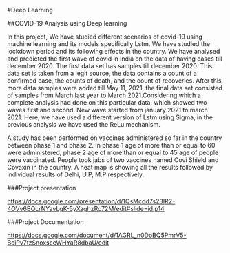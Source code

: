 #Deep Learning

##COVID-19 Analysis using Deep learning

In this project, We have studied different scenarios of covid-19 using machine learning and its models specifically Lstm. We have studied the lockdown period and its following effects in the country. We have analysed and predicted the first wave of covid in india on the data of having cases till december 2020. The first data set has samples till december 2020. This data set is taken from a legit source, the data contains a count of a confirmed case, the counts of death, and the count of recoveries. After this, more data samples were added till May 11, 2021, the final data set consisted of samples from March last year to March 2021.Considering which a complete analysis had done on this particular data, which showed two waves first and second. New wave started from january 2021 to march 2021. Here, we have used a different version of Lstm using Sigma, in the previous analysis we have used the ReLu mechanism.

A study has been performed on vaccines administered so far in the country between phase 1 and phase 2. In phase 1 age of more than or equal to 60 were administered, phase 2 age of more than or equal to 45 age of people were vaccinated. People took jabs of two vaccines named Covi Shield and Covaxin in the country. A heat map is showing all the results followed by individual results of Delhi, U.P, M.P respectively.

###Project presentation

https://docs.google.com/presentation/d/1QsMcdd7s23IR2-4OVv6BQLrNYavLgK-5yXaghzRc72M/edit#slide=id.p14

###Project Documentation

https://docs.google.com/document/d/1AGRL_n0DoBQ5PmrV5-BciPv7tzSnoxsceWHYaR8dbaU/edit
